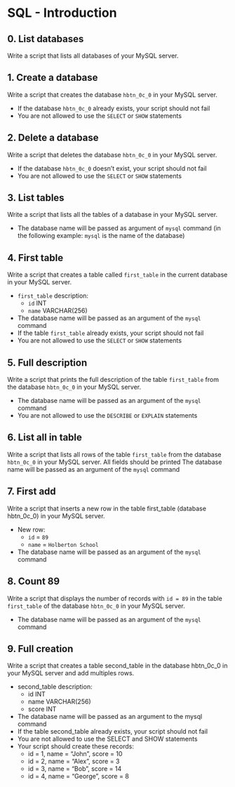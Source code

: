 # SQL - Introduction

## 0. List databases
Write a script that lists all databases of your MySQL server.

## 1. Create a database
Write a script that creates the database ```hbtn_0c_0``` in your MySQL server.
* If the database ```hbtn_0c_0``` already exists, your script should not fail
* You are not allowed to use the ```SELECT``` or ```SHOW``` statements

## 2. Delete a database
Write a script that deletes the database ```hbtn_0c_0``` in your MySQL server.
* If the database ```hbtn_0c_0``` doesn’t exist, your script should not fail
* You are not allowed to use the ```SELECT``` or ```SHOW``` statements

## 3. List tables
Write a script that lists all the tables of a database in your MySQL server.
* The database name will be passed as argument of ```mysql``` command (in the following example: ```mysql``` is the name of the database)

## 4. First table
Write a script that creates a table called ```first_table``` in the current database in your MySQL server.
* ```first_table``` description:
    * ```id``` INT
    * ```name``` VARCHAR(256)
* The database name will be passed as an argument of the ```mysql``` command
* If the table ```first_table``` already exists, your script should not fail
* You are not allowed to use the ```SELECT``` or ```SHOW``` statements

## 5. Full description
Write a script that prints the full description of the table ```first_table``` from the database ```hbtn_0c_0``` in your MySQL server.
* The database name will be passed as an argument of the ```mysql``` command
* You are not allowed to use the ```DESCRIBE``` or ```EXPLAIN``` statements

## 6. List all in table
Write a script that lists all rows of the table ```first_table``` from the database ```hbtn_0c_0``` in your MySQL server.
All fields should be printed
The database name will be passed as an argument of the ```mysql``` command

## 7. First add
Write a script that inserts a new row in the table first_table (database hbtn_0c_0) in your MySQL server.
* New row:
    * ```id``` = ```89```
    * ```name``` = ```Holberton School```
* The database name will be passed as an argument of the ```mysql``` command

## 8. Count 89
Write a script that displays the number of records with ```id = 89``` in the table ```first_table``` of the database ```hbtn_0c_0``` in your MySQL server.
* The database name will be passed as an argument of the ```mysql``` command

## 9. Full creation
Write a script that creates a table second_table in the database hbtn_0c_0 in your MySQL server and add multiples rows.
* second_table description:
    * id INT
    * name VARCHAR(256)
    * score INT
* The database name will be passed as an argument to the mysql command
* If the table second_table already exists, your script should not fail
* You are not allowed to use the SELECT and SHOW statements
* Your script should create these records:
    * id = 1, name = “John”, score = 10
    * id = 2, name = “Alex”, score = 3
    * id = 3, name = “Bob”, score = 14
    * id = 4, name = “George”, score = 8
